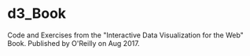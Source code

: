 # d3_Book
Code and Exercises from the "Interactive Data Visualization for the Web" Book. Published by O'Reilly on Aug 2017.
